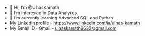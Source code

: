 - 👋 Hi, I’m @UlhasKamath
- 👀 I’m interested in Data Analytics
- 🌱 I’m currently learning Advanced SQL and Python
- My LinkedIn profile - https://www.linkedin.com/in/ulhas-kamath
- My Gmail ID - Gmail - ulhaskamath9632@gmail.com

<!---
UlhasKamath/UlhasKamath is a ✨ special ✨ repository because its `README.md` (this file) appears on your GitHub profile.
You can click the Preview link to take a look at your changes.
--->
